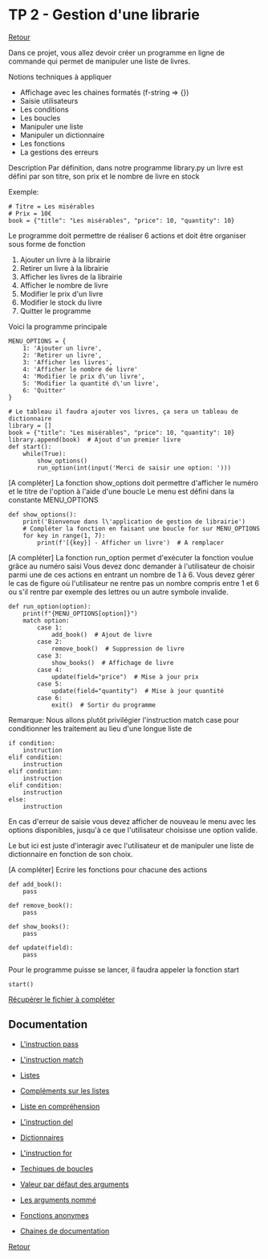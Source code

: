 # TP 2 - Gestion d'une librarie

[Retour](../README.md)

Dans ce projet, vous allez devoir créer un programme en ligne de commande qui permet de manipuler une liste de livres.


Notions techniques à appliquer


- Affichage avec les chaines formatés (f-string => {})
- Saisie utilisateurs
- Les conditions
- Les boucles
- Manipuler une liste
- Manipuler un dictionnaire
- Les fonctions
- La gestions des erreurs

Description
Par définition, dans notre programme library.py un livre est défini par son titre, son prix et le nombre de livre en stock

Exemple:
```
# Titre = Les misérables  
# Prix = 10€
book = {"title": "Les misérables", "price": 10, "quantity": 10}
```

Le programme doit permettre de réaliser 6 actions  et doit être organiser sous forme de fonction
1. Ajouter un livre à la librairie
2. Retirer un livre à la librairie
3. Afficher les livres de la librairie
4. Afficher le nombre de livre
5. Modifier le prix d'un livre
6. Modifier le stock du livre
7. Quitter le programme

Voici la programme principale  
```
MENU_OPTIONS = { 
    1: 'Ajouter un livre', 
    2: 'Retirer un livre', 
    3: 'Afficher les livres', 
    4: 'Afficher le nombre de livre'
    4: 'Modifier le prix d\'un livre', 
    5: 'Modifier la quantité d\'un livre', 
    6: 'Quitter' 
}

# Le tableau il faudra ajouter vos livres, ça sera un tableau de dictionnaire 
library = [] 
book = {"title": "Les misérables", "price": 10, "quantity": 10} 
library.append(book)  # Ajout d'un premier livre 
def start(): 
    while(True): 
        show_options() 
        run_option(int(input('Merci de saisir une option: ')))
```

[A compléter] La fonction show_options doit permettre d'afficher le numéro et le titre de l'option à l'aide d'une boucle 
Le menu est défini dans la constante MENU_OPTIONS

```
def show_options(): 
    print('Bienvenue dans l\'application de gestion de librairie') 
    # Compléter la fonction en faisant une boucle for sur MENU_OPTIONS 
    for key in range(1, 7): 
        print(f'[{key}] - Afficher un livre')  # A remplacer
```


[A compléter] La fonction run_option permet d'exécuter la fonction voulue grâce au numéro saisi
Vous devez donc demander à l'utilisateur de choisir parmi une de ces actions en entrant un nombre de 1 à 6.
Vous devez gérer le cas de figure où l'utilisateur ne rentre pas un nombre compris entre 1 et 6 ou s'il rentre par exemple des lettres ou un autre symbole invalide. 
```
def run_option(option): 
    print(f"{MENU_OPTIONS[option]}") 
    match option: 
        case 1: 
            add_book()  # Ajout de livre 
        case 2: 
            remove_book()  # Suppression de livre 
        case 3: 
            show_books()  # Affichage de livre 
        case 4: 
            update(field="price")  # Mise à jour prix 
        case 5: 
            update(field="quantity")  # Mise à jour quantité 
        case 6: 
            exit()  # Sortir du programme
```

Remarque: Nous allons plutôt privilégier l'instruction match case  pour conditionner les traitement au lieu d'une longue liste de 
```
if condition: 
    instruction 
elif condition: 
    instruction
elif condition:  
    instruction
elif condition:  
    instruction 
else: 
    instruction
```

En cas d'erreur de saisie vous devez afficher de nouveau le menu avec les options disponibles, jusqu'à ce que l'utilisateur choisisse une option valide.

Le but ici est juste d'interagir avec l'utilisateur et de manipuler une liste de dictionnaire en fonction de son choix.

[A compléter]  Ecrire les fonctions pour chacune des actions
```
def add_book():
    pass

def remove_book():
    pass

def show_books():
    pass

def update(field):
    pass

```

Pour le programme puisse se lancer, il faudra appeler la fonction start
```
start()
```

[Récupérer le fichier à compléter](https://raw.githubusercontent.com/techmindconsulting/workshop-python/main/tp-2-library/main.py)

## Documentation
- [L'instruction pass](https://docs.python.org/fr/3/tutorial/controlflow.html#pass-statements)

- [L'instruction match](https://docs.python.org/fr/3/tutorial/controlflow.html#match-statements)

- [Listes](https://docs.python.org/fr/3/tutorial/introduction.html#lists)

- [Compléments sur les listes](https://docs.python.org/fr/3/tutorial/datastructures.html#more-on-lists)

- [Liste en compréhension](https://docs.python.org/fr/3/tutorial/datastructures.html#list-comprehensions)

- [L'instruction del](https://docs.python.org/3/tutorial/datastructures.html#the-del-statement)

- [Dictionnaires](https://docs.python.org/fr/3/tutorial/datastructures.html#dictionaries)

- [L'instruction for](https://docs.python.org/fr/3/tutorial/controlflow.html#for-statements)

- [Techiques de boucles](https://docs.python.org/fr/3/tutorial/datastructures.html#looping-techniques)

- [Valeur par défaut des arguments](https://docs.python.org/fr/3/tutorial/controlflow.html#default-argument-values)

- [Les arguments nommé](https://docs.python.org/fr/3/tutorial/controlflow.html#keyword-arguments)

- [Fonctions anonymes](https://docs.python.org/fr/3/tutorial/controlflow.html#lambda-expressions)

- [Chaines de documentation](https://docs.python.org/fr/3/tutorial/controlflow.html#documentation-strings)


[Retour](../README.md)